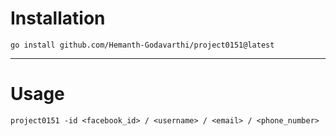 # Installation
```
go install github.com/Hemanth-Godavarthi/project0151@latest
```
---

# Usage

```
project0151 -id <facebook_id> / <username> / <email> / <phone_number>
```
